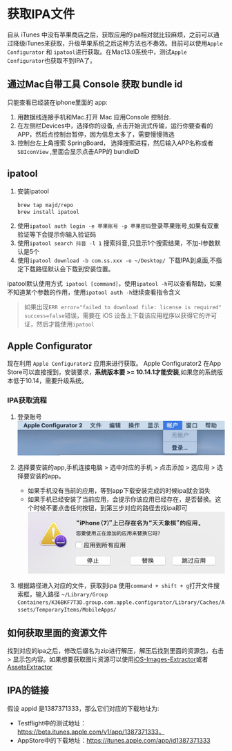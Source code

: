 # 获取IPA文件
自从 iTunes 中没有苹果商店之后，获取应用的ipa相对就比较麻烦，之前可以通过降级iTunes来获取，升级苹果系统之后这种方法也不奏效。目前可以使用`Apple Configurator` 和 `ipatool`进行获取。在Mac13.0系统中，测试`Apple Configurator`也获取不到IPA了。

## 通过Mac自带工具 Console 获取 bundle id
只能查看已经装在iphone里面的 app:
1. 用数据线连接手机和Mac.打开 Mac 应用Console 控制台.
2. 在左侧栏Devices中，选择你的设备, 点击开始流式传输，运行你要查看的APP，然后点控制台暂停，因为信息太多了，需要慢慢筛选
3. 控制台左上角搜索 SpringBoard， 选择搜索进程，然后输入APP名称或者`SBIconView` ,里面会显示点击APP的 bundleID

## ipatool
1. 安装ipatool
   ```shell
   brew tap majd/repo
   brew install ipatool
   ```
2. 使用`ipatool auth login -e 苹果账号 -p 苹果密码`登录苹果账号,如果有双重验证等下会提示你输入验证码
3. 使用`ipatool search 抖音 -l 1` 搜索抖音,只显示1个搜索结果，不加-l参数默认是5个
4. 使用`ipatool download -b com.ss.xxx -o ~/Desktop/ `下载IPA到桌面,不指定下载路径默认会下载到安装位置。

ipatool默认使用方式` ipatool [command]`，使用`ipatool -h`可以查看帮助，如果不知道某个参数的作用，使用`ipatool auth -h`继续查看指令含义

>如果出现`ERR error="failed to download file: license is required" success=false`错误，需要在 iOS 设备上下载该应用程序以获得它的许可证，然后才能使用`ipatool`

## Apple Configurator
现在利用 `Apple Configurator2` 应用来进行获取。
Apple Configurator2 在App Store可以直接搜到，安装要求，**系统版本要 >= 10.14.1才能安装**,如果您的系统版本低于10.14，需要升级系统。

### IPA获取流程
1. 登录账号
![AppleConfigurator2_1](../imgs/ios_img_28.png)

2. 选择要安装的app,手机连接电脑 > 选中对应的手机 > 点击添加  > 选应用 > 选择要安装的app。
    
    * 如果手机没有当前的应用，等到app下载安装完成的时候ipa就会消失
    * 如果手机已经安装了当前应用，会提示你该应用已经存在，是否替换。这个时候不要点击任何按钮，到第三步对应的路径去找ipa即可![AppleConfigurator2_2](../imgs/ios_img_29.png)
     
3. 根据路径进入对应的文件，获取到ipa
使用`command + shift + g`打开文件搜索框，输入路径
`~/Library/Group Containers/K36BKF7T3D.group.com.apple.configurator/Library/Caches/Assets/TemporaryItems/MobileApps/`

## 如何获取里面的资源文件
找到对应的ipa之后，修改后缀名为zip进行解压，解压后找到里面的资源包，右击 > 显示包内容。如果想要获取图片资源可以使用[iOS-Images-Extractor](https://github.com/devcxm/iOS-Images-Extractor)或者[AssetsExtractor](https://github.com/pcjbird/AssetsExtractor)


## IPA的链接
假设 appid 是1387371333，那么它们对应的下载地址为:
* Testflight中的测试地址：https://beta.itunes.apple.com/v1/app/1387371333，
* AppStore中的下载地址：https://itunes.apple.com/app/id1387371333